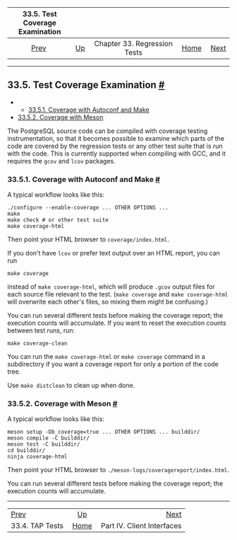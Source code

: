 <!--?xml version="1.0" encoding="UTF-8" standalone="no"?-->

|       33.5. Test Coverage Examination       |                                                   |                              |                                                       |                                                              |
| :-----------------------------------------: | :------------------------------------------------ | :--------------------------: | ----------------------------------------------------: | -----------------------------------------------------------: |
| [Prev](regress-tap.html "33.4. TAP Tests")  | [Up](regress.html "Chapter 33. Regression Tests") | Chapter 33. Regression Tests | [Home](index.html "PostgreSQL 17devel Documentation") |  [Next](client-interfaces.html "Part IV. Client Interfaces") |

***

## 33.5. Test Coverage Examination [#](#REGRESS-COVERAGE)

  * *   [33.5.1. Coverage with Autoconf and Make](regress-coverage.html#REGRESS-COVERAGE-CONFIGURE)
* [33.5.2. Coverage with Meson](regress-coverage.html#REGRESS-COVERAGE-MESON)

The PostgreSQL source code can be compiled with coverage testing instrumentation, so that it becomes possible to examine which parts of the code are covered by the regression tests or any other test suite that is run with the code. This is currently supported when compiling with GCC, and it requires the `gcov` and `lcov` packages.

### 33.5.1. Coverage with Autoconf and Make [#](#REGRESS-COVERAGE-CONFIGURE)

A typical workflow looks like this:

    ./configure --enable-coverage ... OTHER OPTIONS ...
    make
    make check # or other test suite
    make coverage-html

Then point your HTML browser to `coverage/index.html`.

If you don't have `lcov` or prefer text output over an HTML report, you can run

    make coverage

instead of `make coverage-html`, which will produce `.gcov` output files for each source file relevant to the test. (`make coverage` and `make coverage-html` will overwrite each other's files, so mixing them might be confusing.)

You can run several different tests before making the coverage report; the execution counts will accumulate. If you want to reset the execution counts between test runs, run:

    make coverage-clean

You can run the `make coverage-html` or `make coverage` command in a subdirectory if you want a coverage report for only a portion of the code tree.

Use `make distclean` to clean up when done.

### 33.5.2. Coverage with Meson [#](#REGRESS-COVERAGE-MESON)

A typical workflow looks like this:

    meson setup -Db_coverage=true ... OTHER OPTIONS ... builddir/
    meson compile -C builddir/
    meson test -C builddir/
    cd builddir/
    ninja coverage-html

Then point your HTML browser to `./meson-logs/coveragereport/index.html`.

You can run several different tests before making the coverage report; the execution counts will accumulate.

***

|                                             |                                                       |                                                              |
| :------------------------------------------ | :---------------------------------------------------: | -----------------------------------------------------------: |
| [Prev](regress-tap.html "33.4. TAP Tests")  |   [Up](regress.html "Chapter 33. Regression Tests")   |  [Next](client-interfaces.html "Part IV. Client Interfaces") |
| 33.4. TAP Tests                             | [Home](index.html "PostgreSQL 17devel Documentation") |                                   Part IV. Client Interfaces |
